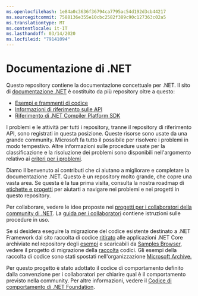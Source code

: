 ```yaml
---
ms.openlocfilehash: 1e84a0c3636f36794ca7795ac54d192d3cb44217
ms.sourcegitcommit: 7588136e355e10cbc2582f389c90c127363c02a5
ms.translationtype: MT
ms.contentlocale: it-IT
ms.lasthandoff: 03/14/2020
ms.locfileid: "79141094"
---
```

# <a name="net-docs"></a>Documentazione di .NET

Questo repository contiene la documentazione concettuale per .NET. Il sito di [documentazione .NET](https://docs.microsoft.com/dotnet) è costituito da più repository oltre a questo:

- [Esempi e frammenti di codice](https://github.com/dotnet/samples)
- [Informazioni di riferimento sulle API](https://github.com/dotnet/dotnet-api-docs)
- [Riferimento di .NET Compiler Platform SDK](https://github.com/dotnet/roslyn-api-docs)

I problemi e le attività per tutti i repository, tranne il repository di riferimento API, sono registrati in questa posizione. Queste risorse sono usate da una grande community. Microsoft fa tutto il possibile per risolvere i problemi in modo tempestivo. Altre informazioni sulle procedure usate per la classificazione e la risoluzione dei problemi sono disponibili nell'argomento relativo ai [criteri per i problemi](issues-policy.md).

Diamo il benvenuto ai contributi che ci aiutano a migliorare e completare la documentazione .NET. Questo è un repository molto grande, che copre una vasta area. Se questa è la tua prima visita, consulta la nostra roadmap di [etichette e progetti](styleguide/labels-projects.md) per aiutarti a navigare nei problemi e nei progetti in questo repository.

Per collaborare, vedere le idee proposte nei [progetti per i collaboratori della community di .NET](https://github.com/dotnet/docs/projects/35). La [guida per i collaboratori](CONTRIBUTING.md) contiene istruzioni sulle procedure in uso.

Se si desidera eseguire la migrazione del codice esistente destinato a .NET Framework dal sito raccolta di codice [ritirato](https://docs.microsoft.com/teamblog/msdn-code-gallery-retired) alle applicazioni .NET Core archiviate nel repository degli [esempi](https://github.com/dotnet/samples) e scaricabili da [Samples Browser](https://docs.microsoft.com/samples/browse), vedere il progetto di migrazione della [raccolta](https://github.com/dotnet/docs/projects/88) codici. Gli esempi della raccolta di codice sono stati spostati nell'organizzazione [Microsoft Archive.](https://github.com/microsoftarchive?q=msdn-code-gallery)

Per questo progetto è stato adottato il codice di comportamento definito dalla convenzione per i collaboratori per chiarire qual è il comportamento previsto nella community.
Per altre informazioni, vedere il [Codice di comportamento di .NET Foundation](https://dotnetfoundation.org/code-of-conduct).
